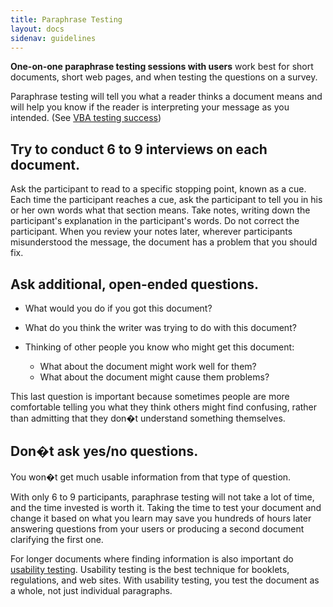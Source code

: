 ```yaml
---
title: Paraphrase Testing
layout: docs
sidenav: guidelines
---
```


**One-on-one paraphrase testing sessions with users** work best for short documents, short web pages, and when testing the questions on a survey.

Paraphrase testing will tell you what a reader thinks a document means and will help you know if the reader is interpreting your message as you intended. (See [VBA testing success](VBAtest.cfm))

## Try to conduct 6 to 9 interviews on each document.

Ask the participant to read to a specific stopping point, known as a cue. Each time the participant reaches a cue, ask the participant to tell you in his or her own words what that section means. Take notes, writing down the participant's explanation in the participant's words. Do not correct the participant. When you review your notes later, wherever participants misunderstood the message, the document has a problem that you should fix.

## Ask additional, open-ended questions.

- What would you do if you got this document?
- What do you think the writer was trying to do with this document?
- Thinking of other people you know who might get this document:

  - What about the document might work well for them?
  - What about the document might cause them problems?

This last question is important because sometimes people are more comfortable telling you what they think others might find confusing, rather than admitting that they don�t understand something themselves.

## Don�t ask yes/no questions.

You won�t get much usable information from that type of question.

With only 6 to 9 participants, paraphrase testing will not take a lot of time, and the time invested is worth it. Taking the time to test your document and change it based on what you learn may save you hundreds of hours later answering questions from your users or producing a second document clarifying the first one.

For longer documents where finding information is also important do [usability testing](usability.cfm). Usability testing is the best technique for booklets, regulations, and web sites. With usability testing, you test the document as a whole, not just individual paragraphs.
